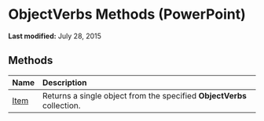 
# ObjectVerbs Methods (PowerPoint)

 **Last modified:** July 28, 2015


## Methods



|**Name**|**Description**|
|:-----|:-----|
| [Item](f22425fd-b043-19e2-05e3-0fc061418d57.md)|Returns a single object from the specified  **ObjectVerbs** collection.|
